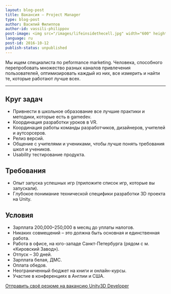 ```yaml
---
layout: blog-post
title: Вакансия – Project Manager
type: blog-post
author: Василий Филиппов
author-id: vassili-philippov
post-image: <img src="/images/lifeinsidethecell.jpg" width="600" height="400" alt="Inner life of a cell">
language: ru
post-id: 2016-10-12
publish-status: unpublished
---
```

Мы ищем специалиста по peformance marketing. 
Человека, способного перепробовать множество разных каналов привлечения пользователей, оптимизировать каждый из них, все измерить и найти те, которые работают лучше всех.

<!-- more -->

---

## Круг задач

* Привнести в школьное образование все лучшие практики и методики, которые есть в gamedev.
* Координация разработки уроков в VR.
* Координация работы команды разработчиков, дизайнеров, учителей и аутсорсеров.
* Релиз версий.
* Общение с учителями и учениками, чтобы лучше понять требования школ и учеников.
* Usability тестирование продукта.

## Требования

* Опыт запуска успешных игр (приложите список игр, которые вы запускали).
* Глубокое понимание технической специфики разработки 3D проекта на Unity.

## Условия

* Зарплата 200,000–250,000 в месяц до уплаты налогов.
* Никаких совмещений – это должна быть основная и единственная работа.
* Работа в офисе, на юго-западе Санкт-Петербурга (рядом с м. «Кировский Завод»).
* Отпуск – 30 дней.
* Зарплата белая, ДМС.
* Оплата обедов.
* Неограниченный бюджет на книги и онлайн-курсы.
* Участие в конференциях в Англии и США.


<a class="btn btn-primary btn-lg active" href="http://it-dominanta.ru/ru/vacancies/show/582" role="button">Отправить своё резюме на вакансию Unity3D Developer</a>
